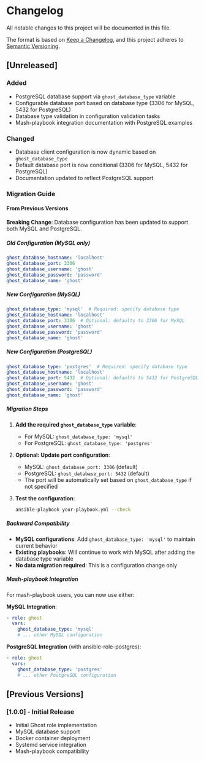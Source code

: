 <!--
SPDX-FileCopyrightText: 2025 Pavel Dimov <@sagat79>

SPDX-License-Identifier: AGPL-3.0-or-later
-->

# Changelog

All notable changes to this project will be documented in this file.

The format is based on [Keep a Changelog](https://keepachangelog.com/en/1.0.0/),
and this project adheres to [Semantic Versioning](https://semver.org/spec/v2.0.0.html).

## [Unreleased]

### Added
- PostgreSQL database support via `ghost_database_type` variable
- Configurable database port based on database type (3306 for MySQL, 5432 for PostgreSQL)
- Database type validation in configuration validation tasks
- Mash-playbook integration documentation with PostgreSQL examples

### Changed
- Database client configuration is now dynamic based on `ghost_database_type`
- Default database port is now conditional (3306 for MySQL, 5432 for PostgreSQL)
- Documentation updated to reflect PostgreSQL support

### Migration Guide

#### From Previous Versions

**Breaking Change**: Database configuration has been updated to support both MySQL and PostgreSQL.

##### Old Configuration (MySQL only)
```yaml
ghost_database_hostname: 'localhost'
ghost_database_port: 3306
ghost_database_username: 'ghost'
ghost_database_password: 'password'
ghost_database_name: 'ghost'
```

##### New Configuration (MySQL)
```yaml
ghost_database_type: 'mysql'  # Required: specify database type
ghost_database_hostname: 'localhost'
ghost_database_port: 3306  # Optional: defaults to 3306 for MySQL
ghost_database_username: 'ghost'
ghost_database_password: 'password'
ghost_database_name: 'ghost'
```

##### New Configuration (PostgreSQL)
```yaml
ghost_database_type: 'postgres'  # Required: specify database type
ghost_database_hostname: 'localhost'
ghost_database_port: 5432  # Optional: defaults to 5432 for PostgreSQL
ghost_database_username: 'ghost'
ghost_database_password: 'password'
ghost_database_name: 'ghost'
```

##### Migration Steps

1. **Add the required `ghost_database_type` variable**:
   - For MySQL: `ghost_database_type: 'mysql'`
   - For PostgreSQL: `ghost_database_type: 'postgres'`

2. **Optional: Update port configuration**:
   - MySQL: `ghost_database_port: 3306` (default)
   - PostgreSQL: `ghost_database_port: 5432` (default)
   - The port will be automatically set based on `ghost_database_type` if not specified

3. **Test the configuration**:
   ```bash
   ansible-playbook your-playbook.yml --check
   ```

##### Backward Compatibility

- **MySQL configurations**: Add `ghost_database_type: 'mysql'` to maintain current behavior
- **Existing playbooks**: Will continue to work with MySQL after adding the database type variable
- **No data migration required**: This is a configuration change only

##### Mash-playbook Integration

For mash-playbook users, you can now use either:

**MySQL Integration**:
```yaml
- role: ghost
  vars:
    ghost_database_type: 'mysql'
    # ... other MySQL configuration
```

**PostgreSQL Integration** (with ansible-role-postgres):
```yaml
- role: ghost
  vars:
    ghost_database_type: 'postgres'
    # ... other PostgreSQL configuration
```

## [Previous Versions]

### [1.0.0] - Initial Release
- Initial Ghost role implementation
- MySQL database support
- Docker container deployment
- Systemd service integration
- Mash-playbook compatibility
